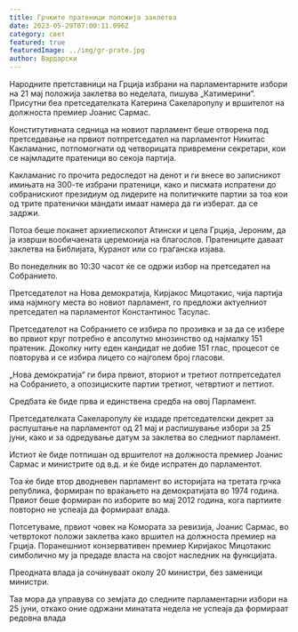 ```yaml
---
title: Грчките пратеници положија заклетва
date: 2023-05-29T07:00:11.096Z
category: свет
featured: true
featuredImage: ../img/gr-prate.jpg
author: Вардарски
---
```

Народните претставници на Грција избрани на парламентарните избори на 21 мај положија заклетва во неделата, пишува „Катимерини“. Присутни беа претседателката Катерина Сакеларопулу и вршителот на должноста премиер Јоанис Сармас.

Конститутивната седница на новиот парламент беше отворена под претседавање на првиот потпретседател на парламентот Никитас Какламанис, потпомогнати од четворицата привремени секретари, кои се најмладите пратеници во секоја партија.

Какламанис го прочита редоследот на денот и ги внесе во записникот имињата на 300-те избрани пратеници, како и писмата испратени до собранискиот президиум од лидерите на политичките партии за тоа кои од трите пратенички мандати имаат намера да ги изберат. да се задржи.

Потоа беше поканет архиепископот Атински и цела Грција, Јероним, да ја изврши вообичаената церемонија на благослов. Пратениците даваат заклетва на Библијата, Куранот или со граѓанска изјава.

Во понеделник во 10:30 часот ќе се одржи избор на претседател на Собранието.

Претседателот на Нова демократија, Кирјакос Мицотакис, чија партија има најмногу места во новиот парламент, го предложи актуелниот претседател на парламентот Константинос Тасулас.

Претседателот на Собранието се избира по прозивка и за да се избере во првиот круг потребно е апсолутно мнозинство од најмалку 151 пратеник. Доколку ниту еден кандидат не добие 151 глас, процесот се повторува и се избира лицето со најголем број гласови.

„Нова демократија“ ги бира првиот, вториот и третиот потпретседател на Собранието, а опозициските партии третиот, четвртиот и петтиот.

Средбата ќе биде прва и единствена средба на овој Парламент.

Претседателката Сакеларопулу ќе издаде претседателски декрет за распуштање на парламентот од 21 мај и распишување избори за 25 јуни, како и за одредување датум за заклетва во следниот парламент.

Истиот ќе биде потпишан од вршителот на должноста премиер Јоанис Сармас и министрите од в.д. и ќе биде испратен до парламентот.

Тоа ќе биде втор дводневен парламент во историјата на третата грчка република, формиран по враќањето на демократијата во 1974 година. Првиот беше формиран по изборите во мај 2012 година, кога партиите повторно не успеаја да формираат влада.

Потсетуваме, првиот човек на Комората за ревизија, Јоанис Сармас, во четвртокот положи заклетва како вршител на должноста премиер на Грција. Поранешниот конзервативен премиер Киријакос Мицотакис симболично му ја предаде власта на својот наследник на функцијата.

Преодната влада ја сочинуваат околу 20 министри, без заменици министри.

Таа мора да управува со земјата до следните парламентарни избори на 25 јуни, откако оние одржани минатата недела не успеаја да формираат редовна влада